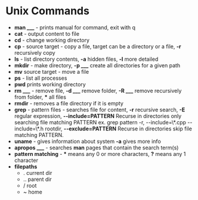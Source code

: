 # Unix Commands
- **man ___** - prints manual for command, exit with q
- **cat** - output content to file
- **cd** - change working directory
- **cp** - source target - copy a file, target can be a directory or a file, **-r** recursively copy
- **ls** - list directory contents, **-a** hidden files, **-l** more detailed
- **mkdir** - make directory, **-p ___** create all directories for a given path
- **mv** source target - move a file
- **ps** - list all processes
- **pwd** prints working directory
- **rm ___** - remove file, **-d ___** remove folder, **-R ___** remove recursively from folder, **\*** all files
- **rmdir** - removes a file directory if it is empty
- **grep** - pattern files - searches file for content, **-r** recursive search, **-E** regular expression, **--include=PATTERN** Recurse in directories only searching file matching PATTERN ex. grep pattern -r, --include=\\\*.cpp --include=\\\*.h rootdir, **--exclude=PATTERN** Recurse in directories skip file matching PATTERN.
- **uname** - gives information about system **-a** gives more info
- **apropos ___** - searches **man** pages that contain the search term(s)
- **pattern matching** - **\*** means any 0 or more characters, **?** means any 1 character
- **filepaths**
    - . current dir
    - .. parent dir
    - / root
    - ~ home
